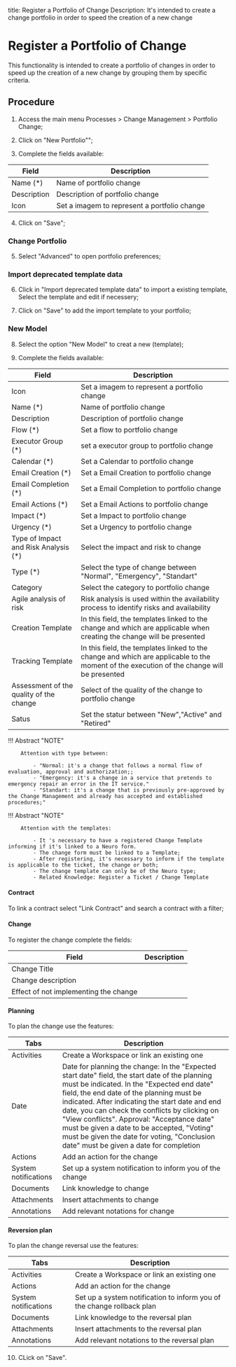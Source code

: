 title: Register a Portfolio of Change
Description: It's intended to create a change portfolio in order to speed the creation of a new change

# Register a Portfolio of Change

This functionality is intended to create a portfolio of changes in order to speed up the creation of a new change by grouping them by specific criteria.

## Procedure

1.    Access the main menu Processes > Change Management > Portfolio Change;
      
2.    Click on "New Portfolio"";
   
3.    Complete the fields available:

|Field|Description|
|-|-|
|Name (\*)|Name of portfolio change|
|Description|Description of portfolio change|
|Icon|Set a imagem to represent a portfolio change|

4. Click on "Save";

### Change Portfolio

5. Select "Advanced" to open portfolio preferences;

### Import deprecated template data

6. Click in "Import deprecated template data" to import a existing template, Select the template and edit if necessery;

7. Click on "Save" to add the import template to your portfolio;

### New Model
   
8. Select the option "New Model" to creat a new (template);
   
9. Complete the fields available:

|Field|Description|
|-|-|
|Icon|Set a imagem to represent a portfolio change|
|Name (\*)|Name of portfolio change|
|Description|Description of portfolio change|
|Flow (\*)|Set a flow to portfolio change|
|Executor Group (\*)|set a executor group to portfolio change|
|Calendar (\*)|Set a Calendar to portfolio change|
|Email Creation (\*)|Set a Email Creation to portfolio change|
|Email Completion (\*)|Set a Email Completion to portfolio change|
|Email Actions (\*)|Set a Email Actions to portfolio change|
|Impact (\*)|Set a Impact to portfolio change|
|Urgency (\*)|Set a Urgency to portfolio change|
|Type of Impact and Risk Analysis (\*)|Select the impact and risk to change|
|Type (\*)|Select the type of change between "Normal", "Emergency", "Standart"|
|Category|Select the category to portfolio change|
|Agile analysis of risk|Risk analysis is used within the availability process to identify risks and availability|
|Creation Template|In this field, the templates linked to the change and which are applicable when creating the change will be presented|
|Tracking Template|In this field, the templates linked to the change and which are applicable to the moment of the execution of the change will be presented|
|Assessment of the quality of the change|Select of the quality of the change to portfolio change|
|Satus|Set the statur between "New","Active" and "Retired"|

!!! Abstract "NOTE"
    
        Attention with type between:
        
            - "Normal: it's a change that follows a normal flow of evaluation, approval and authorization;;
            - "Emergency: it's a change in a service that pretends to emergency repair an error in the IT service."
            - "Standart: it's a change that is previously pre-approved by the Change Management and already has accepted and established procedures;" 

!!! Abstract "NOTE"

        Attention with the templates:
        
            - It 's necessary to have a registered Change Template informing if it's linked to a Neuro form.
            - The change form must be linked to a Template;
            - After registering, it's necessary to inform if the template is applicable to the ticket, the change or both;
            - The change template can only be of the Neuro type;
            - Related Knowledge: Register a Ticket / Change Template


#### Contract

To link a contract select "Link Contract" and search a contract with a filter;

#### Change

To register the change complete the fields:

|Field|Description|
|-|-|
|Change Title||
|Change description||
|Effect of not implementing the change||

#### Planning

To plan the change use the features:

|Tabs|Description|
|-|-|
|Activities|Create a Workspace or link an existing one|
|Date|Date for planning the change: In the "Expected start date" field, the start date of the planning must be indicated. In the "Expected end date" field, the end date of the planning must be indicated. After indicating the start date and end date, you can check the conflicts by clicking on "View conflicts". Approval: "Acceptance date" must be given a date to be accepted, "Voting" must be given the date for voting, "Conclusion date" must be given a date for completion|
|Actions|Add an action for the change|
|System notifications|Set up a system notification to inform you of the change|
|Documents|Link knowledge to change|
|Attachments|Insert attachments to change|
|Annotations|Add relevant notations for change|

#### Reversion plan

To plan the change reversal use the features:

|Tabs|Description|
|-|-|
|Activities | Create a Workspace or link an existing one|
|Actions | Add an action for the change|
|System notifications|Set up a system notification to inform you of the change rollback plan|
|Documents|Link knowledge to the reversal plan|
|Attachments|Insert attachments to the reversal plan|
|Annotations|Add relevant notations to the reversal plan|

10. CLick on "Save".
